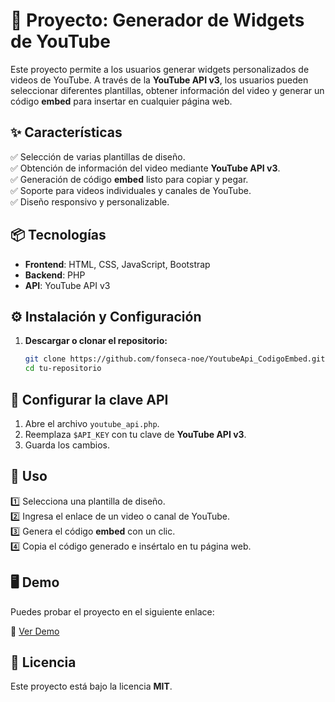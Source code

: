 # 📍 Proyecto: Generador de Widgets de YouTube 

Este proyecto permite a los usuarios generar widgets personalizados de videos de YouTube. A través de la **YouTube API v3**, los usuarios pueden seleccionar diferentes plantillas, obtener información del video y generar un código **embed** para insertar en cualquier página web. 

## ✨ Características  

✅ Selección de varias plantillas de diseño.  
✅ Obtención de información del video mediante **YouTube API v3**.  
✅ Generación de código **embed** listo para copiar y pegar.  
✅ Soporte para videos individuales y canales de YouTube.  
✅ Diseño responsivo y personalizable. 

## 📦 Tecnologías  

- **Frontend**: HTML, CSS, JavaScript, Bootstrap  
- **Backend**: PHP  
- **API**: YouTube API v3
  
## ⚙️ Instalación y Configuración  

1. **Descargar o clonar el repositorio:**  
   ```sh
   git clone https://github.com/fonseca-noe/YoutubeApi_CodigoEmbed.git
   cd tu-repositorio
## 🔑 Configurar la clave API  

1. Abre el archivo `youtube_api.php`.  
2. Reemplaza `$API_KEY` con tu clave de **YouTube API v3**.  
3. Guarda los cambios. 

## 🚀 Uso  

1️⃣ Selecciona una plantilla de diseño.  
2️⃣ Ingresa el enlace de un video o canal de YouTube.  
3️⃣ Genera el código **embed** con un clic.  
4️⃣ Copia el código generado e insértalo en tu página web.  

## 🖥️ Demo  

Puedes probar el proyecto en el siguiente enlace:  

🔗 [Ver Demo](http://widget.free.nf/widget03/)  

## 📜 Licencia  

Este proyecto está bajo la licencia **MIT**.  
